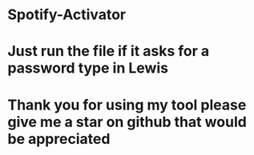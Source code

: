 # Spotify-Activator

# Just run the file if it asks for a password type in Lewis

# Thank you for using my tool please give me a star on github that would be appreciated
